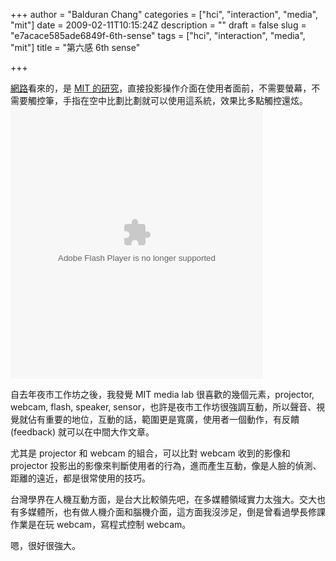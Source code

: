 +++
author = "Balduran Chang"
categories = ["hci", "interaction", "media", "mit"]
date = 2009-02-11T10:15:24Z
description = ""
draft = false
slug = "e7acace585ade6849f-6th-sense"
tags = ["hci", "interaction", "media", "mit"]
title = "第六感 6th sense"

+++


[網路](http://news.cnet.com/8301-17938_105-10159601-1.html)看來的，是 [MIT 的研究](http://ambient.media.mit.edu/projects.php?action=details&id=68)，直接投影操作介面在使用者面前，不需要螢幕，不需要觸控筆，手指在空中比劃比劃就可以使用這系統，效果比多點觸控還炫。<embed allowfullscreen="true" base="http://admin.brightcove.com" bgcolor="#FFFFFF" flashvars="videoId=10288173001&playerID=1813626064&domain=embed&" height="436" name="flashObj" pluginspage="http://www.macromedia.com/shockwave/download/index.cgi?P1_Prod_Version=ShockwaveFlash" seamlesstabbing="false" src="http://c.brightcove.com/services/viewer/federated_f9/1813626064?isVid=1&publisherID=1564549380" swliveconnect="true" type="application/x-shockwave-flash" width="404"></embed>

自去年夜市工作坊之後，我發覺 MIT media lab 很喜歡的幾個元素，projector, webcam, flash, speaker, sensor，也許是夜市工作坊很強調互動，所以聲音、視覺就佔有重要的地位，互動的話，範圍更是寬廣，使用者一個動作，有反饋 (feedback) 就可以在中間大作文章。

尤其是 projector 和 webcam 的組合，可以比對 webcam 收到的影像和 projector 投影出的影像來判斷使用者的行為，進而產生互動，像是人臉的偵測、距離的遠近，都是很常使用的技巧。

台灣學界在人機互動方面，是台大比較領先吧，在多媒體領域實力太強大。交大也有多媒體所，也有做人機介面和腦機介面，這方面我沒涉足，倒是曾看過學長修課作業是在玩 webcam，寫程式控制 webcam。

嗯，很好很強大。

